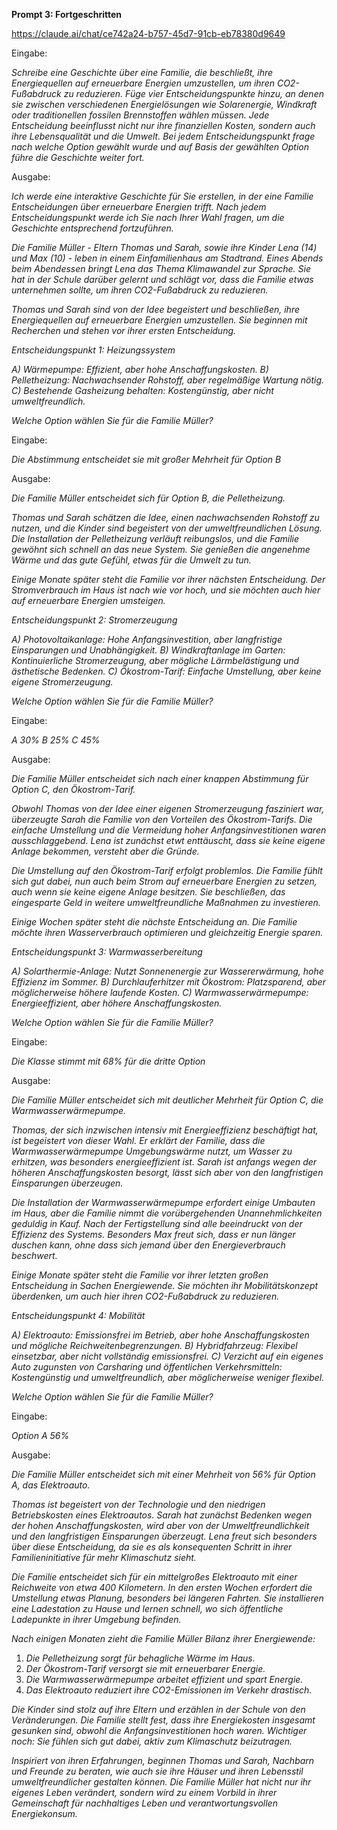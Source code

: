 **Prompt 3: Fortgeschritten**

https://claude.ai/chat/ce742a24-b757-45d7-91cb-eb78380d9649

Eingabe:

*Schreibe eine Geschichte über eine Familie, die beschließt, ihre Energiequellen auf erneuerbare Energien umzustellen, um ihren CO2-Fußabdruck zu reduzieren. Füge vier Entscheidungspunkte hinzu, an denen sie zwischen verschiedenen Energielösungen wie Solarenergie, Windkraft oder traditionellen fossilen Brennstoffen wählen müssen. Jede Entscheidung beeinflusst nicht nur ihre finanziellen Kosten, sondern auch ihre Lebensqualität und die Umwelt. Bei jedem Entscheidungspunkt frage nach welche Option gewählt wurde und auf Basis der gewählten Option führe die Geschichte weiter fort.*

Ausgabe:

*Ich werde eine interaktive Geschichte für Sie erstellen, in der eine Familie Entscheidungen über erneuerbare Energien trifft. Nach jedem Entscheidungspunkt werde ich Sie nach Ihrer Wahl fragen, um die Geschichte entsprechend fortzuführen.*

*Die Familie Müller - Eltern Thomas und Sarah, sowie ihre Kinder Lena (14) und Max (10) - leben in einem Einfamilienhaus am Stadtrand. Eines Abends beim Abendessen bringt Lena das Thema Klimawandel zur Sprache. Sie hat in der Schule darüber gelernt und schlägt vor, dass die Familie etwas unternehmen sollte, um ihren CO2-Fußabdruck zu reduzieren.*

*Thomas und Sarah sind von der Idee begeistert und beschließen, ihre Energiequellen auf erneuerbare Energien umzustellen. Sie beginnen mit Recherchen und stehen vor ihrer ersten Entscheidung.*

*Entscheidungspunkt 1: Heizungssystem*

*A) Wärmepumpe: Effizient, aber hohe Anschaffungskosten. B) Pelletheizung: Nachwachsender Rohstoff, aber regelmäßige Wartung nötig. C) Bestehende Gasheizung behalten: Kostengünstig, aber nicht umweltfreundlich.*

*Welche Option wählen Sie für die Familie Müller?*

Eingabe:

*Die Abstimmung entscheidet sie mit großer Mehrheit für Option B*

Ausgabe:

*Die Familie Müller entscheidet sich für Option B, die Pelletheizung.*

*Thomas und Sarah schätzen die Idee, einen nachwachsenden Rohstoff zu nutzen, und die Kinder sind begeistert von der umweltfreundlichen Lösung. Die Installation der Pelletheizung verläuft reibungslos, und die Familie gewöhnt sich schnell an das neue System. Sie genießen die angenehme Wärme und das gute Gefühl, etwas für die Umwelt zu tun.*

*Einige Monate später steht die Familie vor ihrer nächsten Entscheidung. Der Stromverbrauch im Haus ist nach wie vor hoch, und sie möchten auch hier auf erneuerbare Energien umsteigen.*

*Entscheidungspunkt 2: Stromerzeugung*

*A) Photovoltaikanlage: Hohe Anfangsinvestition, aber langfristige Einsparungen und Unabhängigkeit. B) Windkraftanlage im Garten: Kontinuierliche Stromerzeugung, aber mögliche Lärmbelästigung und ästhetische Bedenken. C) Ökostrom-Tarif: Einfache Umstellung, aber keine eigene Stromerzeugung.*

*Welche Option wählen Sie für die Familie Müller?*

Eingabe:

*A 30% B 25% C 45%*

Ausgabe:

*Die Familie Müller entscheidet sich nach einer knappen Abstimmung für Option C, den Ökostrom-Tarif.*

*Obwohl Thomas von der Idee einer eigenen Stromerzeugung fasziniert war, überzeugte Sarah die Familie von den Vorteilen des Ökostrom-Tarifs. Die einfache Umstellung und die Vermeidung hoher Anfangsinvestitionen waren ausschlaggebend. Lena ist zunächst etwt enttäuscht, dass sie keine eigene Anlage bekommen, versteht aber die Gründe.*

*Die Umstellung auf den Ökostrom-Tarif erfolgt problemlos. Die Familie fühlt sich gut dabei, nun auch beim Strom auf erneuerbare Energien zu setzen, auch wenn sie keine eigene Anlage besitzen. Sie beschließen, das eingesparte Geld in weitere umweltfreundliche Maßnahmen zu investieren.*

*Einige Wochen später steht die nächste Entscheidung an. Die Familie möchte ihren Wasserverbrauch optimieren und gleichzeitig Energie sparen.*

*Entscheidungspunkt 3: Warmwasserbereitung*

*A) Solarthermie-Anlage: Nutzt Sonnenenergie zur Wassererwärmung, hohe Effizienz im Sommer. B) Durchlauferhitzer mit Ökostrom: Platzsparend, aber möglicherweise höhere laufende Kosten. C) Warmwasserwärmepumpe: Energieeffizient, aber höhere Anschaffungskosten.*

*Welche Option wählen Sie für die Familie Müller?*

Eingabe:

*Die Klasse stimmt mit 68% für die dritte Option*

Ausgabe:

*Die Familie Müller entscheidet sich mit deutlicher Mehrheit für Option C, die Warmwasserwärmepumpe.*

*Thomas, der sich inzwischen intensiv mit Energieeffizienz beschäftigt hat, ist begeistert von dieser Wahl. Er erklärt der Familie, dass die Warmwasserwärmepumpe Umgebungswärme nutzt, um Wasser zu erhitzen, was besonders energieeffizient ist. Sarah ist anfangs wegen der höheren Anschaffungskosten besorgt, lässt sich aber von den langfristigen Einsparungen überzeugen.*

*Die Installation der Warmwasserwärmepumpe erfordert einige Umbauten im Haus, aber die Familie nimmt die vorübergehenden Unannehmlichkeiten geduldig in Kauf. Nach der Fertigstellung sind alle beeindruckt von der Effizienz des Systems. Besonders Max freut sich, dass er nun länger duschen kann, ohne dass sich jemand über den Energieverbrauch beschwert.*

*Einige Monate später steht die Familie vor ihrer letzten großen Entscheidung in Sachen Energiewende. Sie möchten ihr Mobilitätskonzept überdenken, um auch hier ihren CO2-Fußabdruck zu reduzieren.*

*Entscheidungspunkt 4: Mobilität*

*A) Elektroauto: Emissionsfrei im Betrieb, aber hohe Anschaffungskosten und mögliche Reichweitenbegrenzungen. B) Hybridfahrzeug: Flexibel einsetzbar, aber nicht vollständig emissionsfrei. C) Verzicht auf ein eigenes Auto zugunsten von Carsharing und öffentlichen Verkehrsmitteln: Kostengünstig und umweltfreundlich, aber möglicherweise weniger flexibel.*

*Welche Option wählen Sie für die Familie Müller?*

Eingabe:

*Option A 56%*

Ausgabe:

*Die Familie Müller entscheidet sich mit einer Mehrheit von 56% für Option A, das Elektroauto.*

*Thomas ist begeistert von der Technologie und den niedrigen Betriebskosten eines Elektroautos. Sarah hat zunächst Bedenken wegen der hohen Anschaffungskosten, wird aber von der Umweltfreundlichkeit und den langfristigen Einsparungen überzeugt. Lena freut sich besonders über diese Entscheidung, da sie es als konsequenten Schritt in ihrer Familieninitiative für mehr Klimaschutz sieht.*

*Die Familie entscheidet sich für ein mittelgroßes Elektroauto mit einer Reichweite von etwa 400 Kilometern. In den ersten Wochen erfordert die Umstellung etwas Planung, besonders bei längeren Fahrten. Sie installieren eine Ladestation zu Hause und lernen schnell, wo sich öffentliche Ladepunkte in ihrer Umgebung befinden.*

*Nach einigen Monaten zieht die Familie Müller Bilanz ihrer Energiewende:*

1. *Die Pelletheizung sorgt für behagliche Wärme im Haus.*
2. *Der Ökostrom-Tarif versorgt sie mit erneuerbarer Energie.*
3. *Die Warmwasserwärmepumpe arbeitet effizient und spart Energie.*
4. *Das Elektroauto reduziert ihre CO2-Emissionen im Verkehr drastisch.*

*Die Kinder sind stolz auf ihre Eltern und erzählen in der Schule von den Veränderungen. Die Familie stellt fest, dass ihre Energiekosten insgesamt gesunken sind, obwohl die Anfangsinvestitionen hoch waren. Wichtiger noch: Sie fühlen sich gut dabei, aktiv zum Klimaschutz beizutragen.*

*Inspiriert von ihren Erfahrungen, beginnen Thomas und Sarah, Nachbarn und Freunde zu beraten, wie auch sie ihre Häuser und ihren Lebensstil umweltfreundlicher gestalten können. Die Familie Müller hat nicht nur ihr eigenes Leben verändert, sondern wird zu einem Vorbild in ihrer Gemeinschaft für nachhaltiges Leben und verantwortungsvollen Energiekonsum.*